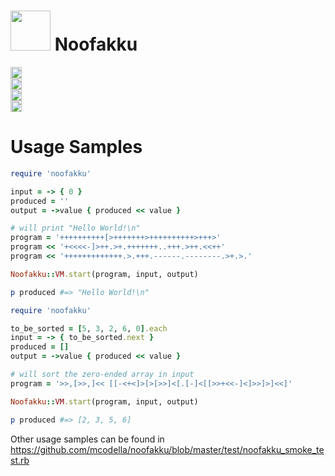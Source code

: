 <img src="https://raw.github.com/mcodella/noofakku/master/resources/icon.png" height='64'>  Noofakku
===============
<a href="http://badge.fury.io/rb/noofakku"><img src="https://badge.fury.io/rb/noofakku@2x.png" alt="Gem Version" height='18'></a>
<br/>
<a href="https://travis-ci.org/mcodella/noofakku"><img src="https://travis-ci.org/codella/noofakku.png?branch=master" alt="Travis-CI Status" height='18'></a>
<br/>
<a href="https://codeclimate.com/github/mcodella/noofakku"><img src="https://codeclimate.com/github/mcodella/noofakku.png"  height='18'/></a>
<br/>
<a href='https://coveralls.io/r/mcodella/noofakku'><img src='https://coveralls.io/repos/mcodella/noofakku/badge.png' alt='Coverage Status' height='18'/></a>

Usage Samples
=============

```ruby
require 'noofakku'

input = -> { 0 }
produced = ''
output = ->value { produced << value }

# will print "Hello World!\n"
program = '++++++++++[>+++++++>++++++++++>+++>'
program << '+<<<<-]>++.>+.+++++++..+++.>++.<<++'
program << '+++++++++++++.>.+++.------.--------.>+.>.'

Noofakku::VM.start(program, input, output)

p produced #=> "Hello World!\n"
```

```ruby
require 'noofakku'

to_be_sorted = [5, 3, 2, 6, 0].each
input = -> { to_be_sorted.next }
produced = []
output = ->value { produced << value }

# will sort the zero-ended array in input
program = '>>,[>>,]<< [[-<+<]>[>[>>]<[.[-]<[[>>+<<-]<]>>]>]<<]'

Noofakku::VM.start(program, input, output)

p produced #=> [2, 3, 5, 6]
```

Other usage samples can be found in https://github.com/mcodella/noofakku/blob/master/test/noofakku_smoke_test.rb
